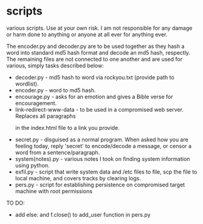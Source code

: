 # scripts
various scripts. Use at your own risk. I am not responsible for any damage or harm done to anything or anyone at all ever for anything ever.

The encoder.py and decoder.py are to be used together as they hash a word into standard md5 hash format and decode an md5 hash, respectly. 
The remaining files are not connected to one another and are used for various, simply tasks described below:

- decoder.py - md5 hash to word via rockyou.txt (provide path to wordlist).
- encoder.py - word to md5 hash.
- encourage.py - asks for an emotion and gives a Bible verse for encouragement.
- link-redirect-www-data - to be used in a compromised web server. Replaces all paragraphs <p> in the index.html file to a link you provide.
- secret.py - disguised as a normal program. When asked how you are feeling today, reply 'secret' to encode/decode a message, or censor a word from a sentence/paragraph.
- system(notes).py - various notes I took on finding system information using python.
- exfil.py - script that write system data and /etc files to file, scp the file to local machine, and covers tracks by clearing logs.
- pers.py - script for establishing persistence on compromised target machine with root permissions

TO DO:
- add else: and f.close() to add_user function in pers.py